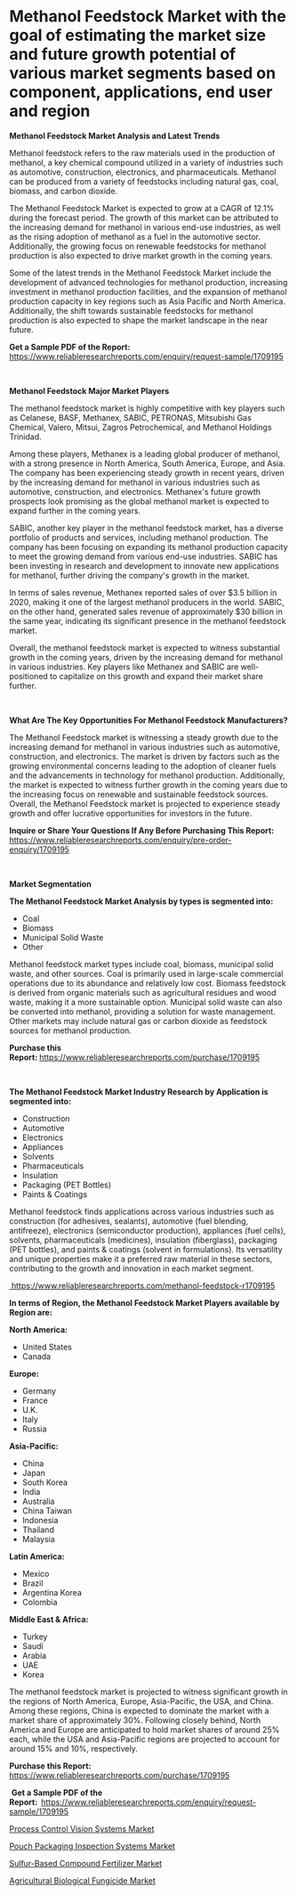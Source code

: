 <p><h1>Methanol Feedstock Market with the goal of estimating the market size and future growth potential of various market segments based on component, applications, end user and region</h1></p><p><strong>Methanol Feedstock Market Analysis and Latest Trends</strong></p>
<p><p>Methanol feedstock refers to the raw materials used in the production of methanol, a key chemical compound utilized in a variety of industries such as automotive, construction, electronics, and pharmaceuticals. Methanol can be produced from a variety of feedstocks including natural gas, coal, biomass, and carbon dioxide.</p><p>The Methanol Feedstock Market is expected to grow at a CAGR of 12.1% during the forecast period. The growth of this market can be attributed to the increasing demand for methanol in various end-use industries, as well as the rising adoption of methanol as a fuel in the automotive sector. Additionally, the growing focus on renewable feedstocks for methanol production is also expected to drive market growth in the coming years.</p><p>Some of the latest trends in the Methanol Feedstock Market include the development of advanced technologies for methanol production, increasing investment in methanol production facilities, and the expansion of methanol production capacity in key regions such as Asia Pacific and North America. Additionally, the shift towards sustainable feedstocks for methanol production is also expected to shape the market landscape in the near future.</p></p>
<p><strong>Get a Sample PDF of the Report:&nbsp;</strong> <a href="https://www.reliableresearchreports.com/enquiry/request-sample/1709195">https://www.reliableresearchreports.com/enquiry/request-sample/1709195</a></p>
<p>&nbsp;</p>
<p><strong>Methanol Feedstock Major Market Players</strong></p>
<p><p>The methanol feedstock market is highly competitive with key players such as Celanese, BASF, Methanex, SABIC, PETRONAS, Mitsubishi Gas Chemical, Valero, Mitsui, Zagros Petrochemical, and Methanol Holdings Trinidad. </p><p>Among these players, Methanex is a leading global producer of methanol, with a strong presence in North America, South America, Europe, and Asia. The company has been experiencing steady growth in recent years, driven by the increasing demand for methanol in various industries such as automotive, construction, and electronics. Methanex's future growth prospects look promising as the global methanol market is expected to expand further in the coming years.</p><p>SABIC, another key player in the methanol feedstock market, has a diverse portfolio of products and services, including methanol production. The company has been focusing on expanding its methanol production capacity to meet the growing demand from various end-use industries. SABIC has been investing in research and development to innovate new applications for methanol, further driving the company's growth in the market.</p><p>In terms of sales revenue, Methanex reported sales of over $3.5 billion in 2020, making it one of the largest methanol producers in the world. SABIC, on the other hand, generated sales revenue of approximately $30 billion in the same year, indicating its significant presence in the methanol feedstock market.</p><p>Overall, the methanol feedstock market is expected to witness substantial growth in the coming years, driven by the increasing demand for methanol in various industries. Key players like Methanex and SABIC are well-positioned to capitalize on this growth and expand their market share further.</p></p>
<p>&nbsp;</p>
<p><strong>What Are The Key Opportunities For Methanol Feedstock Manufacturers?</strong></p>
<p><p>The Methanol Feedstock market is witnessing a steady growth due to the increasing demand for methanol in various industries such as automotive, construction, and electronics. The market is driven by factors such as the growing environmental concerns leading to the adoption of cleaner fuels and the advancements in technology for methanol production. Additionally, the market is expected to witness further growth in the coming years due to the increasing focus on renewable and sustainable feedstock sources. Overall, the Methanol Feedstock market is projected to experience steady growth and offer lucrative opportunities for investors in the future.</p></p>
<p><strong>Inquire or Share Your Questions If Any Before Purchasing This Report:</strong> <a href="https://www.reliableresearchreports.com/enquiry/pre-order-enquiry/1709195">https://www.reliableresearchreports.com/enquiry/pre-order-enquiry/1709195</a></p>
<p>&nbsp;</p>
<p><strong>Market Segmentation</strong></p>
<p><strong>The Methanol Feedstock Market Analysis by types is segmented into:</strong></p>
<p><ul><li>Coal</li><li>Biomass</li><li>Municipal Solid Waste</li><li>Other</li></ul></p>
<p><p>Methanol feedstock market types include coal, biomass, municipal solid waste, and other sources. Coal is primarily used in large-scale commercial operations due to its abundance and relatively low cost. Biomass feedstock is derived from organic materials such as agricultural residues and wood waste, making it a more sustainable option. Municipal solid waste can also be converted into methanol, providing a solution for waste management. Other markets may include natural gas or carbon dioxide as feedstock sources for methanol production.</p></p>
<p><strong>Purchase this Report:&nbsp;</strong><a href="https://www.reliableresearchreports.com/purchase/1709195">https://www.reliableresearchreports.com/purchase/1709195</a></p>
<p>&nbsp;</p>
<p><strong>The Methanol Feedstock Market Industry Research by Application is segmented into:</strong></p>
<p><ul><li>Construction</li><li>Automotive</li><li>Electronics</li><li>Appliances</li><li>Solvents</li><li>Pharmaceuticals</li><li>Insulation</li><li>Packaging (PET Bottles)</li><li>Paints & Coatings</li></ul></p>
<p><p>Methanol feedstock finds applications across various industries such as construction (for adhesives, sealants), automotive (fuel blending, antifreeze), electronics (semiconductor production), appliances (fuel cells), solvents, pharmaceuticals (medicines), insulation (fiberglass), packaging (PET bottles), and paints & coatings (solvent in formulations). Its versatility and unique properties make it a preferred raw material in these sectors, contributing to the growth and innovation in each market segment.</p></p>
<p><a href="https://www.reliableresearchreports.com/methanol-feedstock-r1709195">&nbsp;https://www.reliableresearchreports.com/methanol-feedstock-r1709195</a></p>
<p><strong>In terms of Region, the Methanol Feedstock Market Players available by Region are:</strong></p>
<p>
    <p> <strong> North America: </strong>
        <ul>
            <li>United States</li>
            <li>Canada</li>
        </ul>
        </p> 
    <p> <strong> Europe: </strong>
        <ul>
            <li>Germany</li>
            <li>France</li>
            <li>U.K.</li>
            <li>Italy</li>
            <li>Russia</li>
        </ul>
        </p> 
    <p> <strong> Asia-Pacific: </strong>
        <ul>
            <li>China</li>
            <li>Japan</li>
            <li>South Korea</li>
            <li>India</li>
            <li>Australia</li>
            <li>China Taiwan</li>
            <li>Indonesia</li>
            <li>Thailand</li>
            <li>Malaysia</li>
        </ul>
        </p> 
    <p> <strong> Latin America: </strong>
        <ul>
            <li>Mexico</li>
            <li>Brazil</li>
            <li>Argentina Korea</li>
            <li>Colombia</li>
        </ul>
        </p> 
    <p> <strong> Middle East & Africa: </strong>
        <ul>
            <li>Turkey</li>
            <li>Saudi</li>
            <li>Arabia</li>
            <li>UAE</li>
            <li>Korea</li>
        </ul>
    </p>
    </p>
<p><p>The methanol feedstock market is projected to witness significant growth in the regions of North America, Europe, Asia-Pacific, the USA, and China. Among these regions, China is expected to dominate the market with a market share of approximately 30%. Following closely behind, North America and Europe are anticipated to hold market shares of around 25% each, while the USA and Asia-Pacific regions are projected to account for around 15% and 10%, respectively.</p></p>
<p><strong>Purchase this Report: </strong><a href="https://www.reliableresearchreports.com/purchase/1709195">https://www.reliableresearchreports.com/purchase/1709195</a></p>
<p>&nbsp;<strong>Get a Sample PDF of the Report:&nbsp;&nbsp;</strong><a href="https://www.reliableresearchreports.com/enquiry/request-sample/1709195">https://www.reliableresearchreports.com/enquiry/request-sample/1709195</a></p>
<p><strong></strong></p>
<p><p><a href="https://github.com/pennyaldbrittonh658/Market-Research-Report-List-1/blob/main/process-control-vision-systems-market.md">Process Control Vision Systems Market</a></p><p><a href="https://github.com/dmmanir420/Market-Research-Report-List-1/blob/main/pouch-packaging-inspection-systems-market.md">Pouch Packaging Inspection Systems Market</a></p><p><a href="https://medium.com/@kaceyrath00/emerging-trends-in-sulfur-based-compound-fertilizer-market-global-outlook-and-future-prospects-23aafd960d0e">Sulfur-Based Compound Fertilizer Market</a></p><p><a href="https://medium.com/@bsjdj3773/agricultural-biological-fungicide-market-a-global-and-regional-analysis-focus-on-end-user-abdb06570a5d">Agricultural Biological Fungicide Market</a></p></p>
